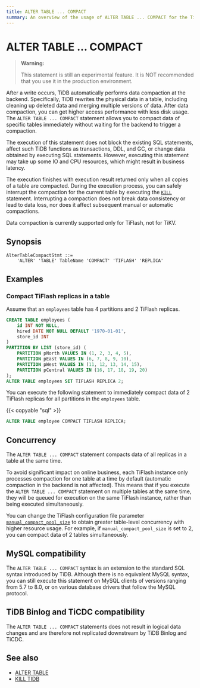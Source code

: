```yaml
---
title: ALTER TABLE ... COMPACT
summary: An overview of the usage of ALTER TABLE ... COMPACT for the TiDB database.
---
```


# ALTER TABLE ... COMPACT

> **Warning:**
>
> This statement is still an experimental feature. It is NOT recommended that you use it in the production environment.

After a write occurs, TiDB automatically performs data compaction at the backend. Specifically, TiDB rewrites the physical data in a table, including cleaning up deleted data and merging multiple versions of data. After data compaction, you can get higher access performance with less disk usage. The `ALTER TABLE ... COMPACT` statement allows you to compact data of specific tables immediately without waiting for the backend to trigger a compaction.

The execution of this statement does not block the existing SQL statements, affect such TiDB functions as transactions, DDL, and GC, or change data obtained by executing SQL statements. However, executing this statement may take up some IO and CPU resources, which might result in business latency.

The execution finishes with execution result returned only when all copies of a table are compacted. During the execution process, you can safely interrupt the compaction for the current table by executing the [`KILL`](/sql-statements/sql-statement-kill.md) statement. Interrupting a compaction does not break data consistency or lead to data loss, nor does it affect subsequent manual or automatic compactions.

Data compaction is currently supported only for TiFlash, not for TiKV.

## Synopsis

```ebnf+diagram
AlterTableCompactStmt ::=
    'ALTER' 'TABLE' TableName 'COMPACT' 'TIFLASH' 'REPLICA'
```

## Examples

### Compact TiFlash replicas in a table

Assume that an `employees` table has 4 partitions and 2 TiFlash replicas.

```sql
CREATE TABLE employees (
    id INT NOT NULL,
    hired DATE NOT NULL DEFAULT '1970-01-01',
    store_id INT
)
PARTITION BY LIST (store_id) (
    PARTITION pNorth VALUES IN (1, 2, 3, 4, 5),
    PARTITION pEast VALUES IN (6, 7, 8, 9, 10),
    PARTITION pWest VALUES IN (11, 12, 13, 14, 15),
    PARTITION pCentral VALUES IN (16, 17, 18, 19, 20)
);
ALTER TABLE employees SET TIFLASH REPLICA 2;
```

You can execute the following statement to immediately compact data of 2 TiFlash replicas for all partitions in the `employees` table.

{{< copyable "sql" >}}

```sql
ALTER TABLE employee COMPACT TIFLASH REPLICA;
```

## Concurrency

The `ALTER TABLE ... COMPACT` statement compacts data of all replicas in a table at the same time.

To avoid significant impact on online business, each TiFlash instance only processes compaction for one table at a time by default (automatic compaction in the backend is not affected). This means that if you execute the `ALTER TABLE ... COMPACT` statement on multiple tables at the same time, they will be queued for execution on the same TiFlash instance, rather than being executed simultaneously.

You can change the TiFlash configuration file parameter [`manual_compact_pool_size`](/tiflash/tiflash-configuration.md) to obtain greater table-level concurrency with higher resource usage. For example, if `manual_compact_pool_size` is set to 2, you can compact data of 2 tables simultaneously.

## MySQL compatibility

The `ALTER TABLE ... COMPACT` syntax is an extension to the standard SQL syntax introduced by TiDB. Although there is no equivalent MySQL syntax, you can still execute this statement on MySQL clients of versions ranging from 5.7 to 8.0, or on various database drivers that follow the MySQL protocol.

## TiDB Binlog and TiCDC compatibility

The `ALTER TABLE ... COMPACT` statements does not result in logical data changes and are therefore not replicated downstream by TiDB Binlog and TiCDC.

## See also

- [ALTER TABLE](/sql-statements/sql-statement-alter-table.md)
- [KILL TIDB](/sql-statements/sql-statement-kill.md)